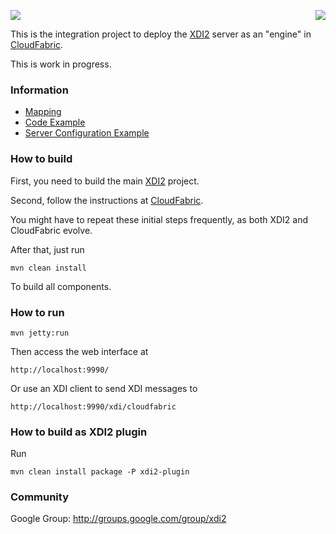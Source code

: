 <a href="http://projectdanube.org/" target="_blank"><img src="http://peacekeeper.github.com/xdi2/images/projectdanube_logo.png" align="right"></a>
<img src="http://peacekeeper.github.com/xdi2/images/logo64.png"><br>

This is the integration project to deploy the [XDI2](http://github.com/peacekeeper/xdi2) server as an "engine" in [CloudFabric](http://github.com/respectio/cloudfabric).

This is work in progress. 

### Information

* [Mapping](https://github.com/peacekeeper/xdi2-cloudfabric/wiki/Mapping)
* [Code Example](https://github.com/peacekeeper/xdi2-cloudfabric/wiki/Code%20Example)
* [Server Configuration Example](https://github.com/peacekeeper/xdi2-cloudfabric/wiki/Server%20Configuration%20Example)

### How to build

First, you need to build the main [XDI2](http://github.com/peacekeeper/xdi2) project.

Second, follow the instructions at [CloudFabric](http://github.com/respectio/cloudfabric).

You might have to repeat these initial steps frequently, as both XDI2 and CloudFabric evolve.

After that, just run

    mvn clean install

To build all components.

### How to run

    mvn jetty:run

Then access the web interface at

	http://localhost:9990/

Or use an XDI client to send XDI messages to

    http://localhost:9990/xdi/cloudfabric

### How to build as XDI2 plugin

Run

    mvn clean install package -P xdi2-plugin

### Community

Google Group: http://groups.google.com/group/xdi2
